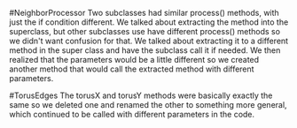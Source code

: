 #NeighborProcessor
Two subclasses had similar process() methods, with just the if condition different. We talked about
extracting the method into the superclass, but other subclasses use have different process() methods so
we didn't want confusion for that. We talked about extracting it to a different method in the super class
and have the subclass call it if needed. We then realized that the parameters would be a little different
so we created another method that would call the extracted method with different parameters.

#TorusEdges
The torusX and torusY methods were basically exactly the same so we deleted one and renamed the other to
something more general, which continued to be called with different parameters in the code.